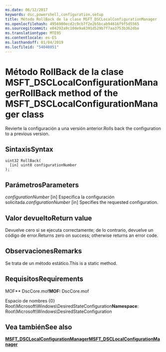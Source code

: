 ```yaml
---
ms.date: 06/12/2017
keywords: dsc,powershell,configuration,setup
title: Método RollBack de la clase MSFT_DSCLocalConfigurationManager
ms.openlocfilehash: 4956900ecd2c9cb7f2e2b5bcab94616f9f5d5565
ms.sourcegitcommit: e04292a9c10de9a8391d529b7f7aa3753b362dbe
ms.translationtype: MTE95
ms.contentlocale: es-ES
ms.lasthandoff: 01/04/2019
ms.locfileid: "54048051"
---
```

# <a name="rollback-method-of-the-msftdsclocalconfigurationmanager-class"></a><span data-ttu-id="4d653-103">Método RollBack de la clase MSFT_DSCLocalConfigurationManager</span><span class="sxs-lookup"><span data-stu-id="4d653-103">RollBack method of the MSFT_DSCLocalConfigurationManager class</span></span>

<span data-ttu-id="4d653-104">Revierte la configuración a una versión anterior.</span><span class="sxs-lookup"><span data-stu-id="4d653-104">Rolls back the configuration to a previous version.</span></span>

## <a name="syntax"></a><span data-ttu-id="4d653-105">Sintaxis</span><span class="sxs-lookup"><span data-stu-id="4d653-105">Syntax</span></span>

```mof
uint32 RollBack(
  [in] uint8 configurationNumber
);
```

## <a name="parameters"></a><span data-ttu-id="4d653-106">Parámetros</span><span class="sxs-lookup"><span data-stu-id="4d653-106">Parameters</span></span>

<span data-ttu-id="4d653-107">*configurationNumber* \[in\] Especifica la configuración solicitada.</span><span class="sxs-lookup"><span data-stu-id="4d653-107">*configurationNumber* \[in\] Specifies the requested configuration.</span></span>

## <a name="return-value"></a><span data-ttu-id="4d653-108">Valor devuelto</span><span class="sxs-lookup"><span data-stu-id="4d653-108">Return value</span></span>

<span data-ttu-id="4d653-109">Devuelve cero si se ejecuta correctamente; de lo contrario, devuelve un código de error.</span><span class="sxs-lookup"><span data-stu-id="4d653-109">Returns zero on success; otherwise returns an error code.</span></span>

## <a name="remarks"></a><span data-ttu-id="4d653-110">Observaciones</span><span class="sxs-lookup"><span data-stu-id="4d653-110">Remarks</span></span>

<span data-ttu-id="4d653-111">Se trata de un método estático.</span><span class="sxs-lookup"><span data-stu-id="4d653-111">This is a static method.</span></span>

## <a name="requirements"></a><span data-ttu-id="4d653-112">Requisitos</span><span class="sxs-lookup"><span data-stu-id="4d653-112">Requirements</span></span>

<span data-ttu-id="4d653-113">MOF\*\* DscCore.mof</span><span class="sxs-lookup"><span data-stu-id="4d653-113">**MOF:** DscCore.mof</span></span>

<span data-ttu-id="4d653-114">Espacio de nombres {0} Root\Microsoft\Windows\DesiredStateConfiguration</span><span class="sxs-lookup"><span data-stu-id="4d653-114">**Namespace**: Root\Microsoft\Windows\DesiredStateConfiguration</span></span>

## <a name="see-also"></a><span data-ttu-id="4d653-115">Vea también</span><span class="sxs-lookup"><span data-stu-id="4d653-115">See also</span></span>

[<span data-ttu-id="4d653-116">**MSFT_DSCLocalConfigurationManager**</span><span class="sxs-lookup"><span data-stu-id="4d653-116">**MSFT_DSCLocalConfigurationManager**</span></span>](msft-dsclocalconfigurationmanager.md)